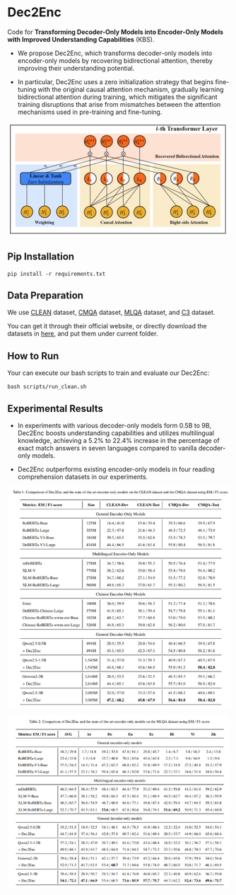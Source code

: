# Dec2Enc
Code for **Transforming Decoder-Only Models into Encoder-Only Models with Improved
Understanding Capabilities** (KBS).

- We propose Dec2Enc, which transforms decoder-only models into encoder-only models by
recovering bidirectional attention, thereby improving their understanding potential. 

- In particular, Dec2Enc uses a zero initialization strategy that begins fine-tuning with the original causal attention mechanism, gradually learning bidirectional attention during
training, which mitigates the significant training disruptions that arise from mismatches between the attention mechanisms used in
pre-training and fine-tuning.


![model](figures/model.png)

## Pip Installation
```angular2html
pip install -r requirements.txt
```
## Data Preparation

We use [CLEAN](https://github.com/carrotsx/Resources/tree/main/Datasets/MSQA/CLEAN1.0) dataset, [CMQA](https://github.com/juyiming/CMQA) dataset, [MLQA](https://github.com/facebookresearch/MLQA) dataset, and [C3](https://github.com/nlpdata/c3) dataset.

You can get it through their official website, or directly download the datasets in [here](https://drive.google.com/drive/folders/1zAiJM2G_hoc1G-sxt6lVoWb-VAF1UyYk?usp=drive_link), and put them under current folder.

## How to Run
Your can execute our bash scripts to train and evaluate our Dec2Enc:

```aiignore
bash scripts/run_clean.sh
```


## Experimental Results

- In experiments with various decoder-only models form 0.5B to 9B, Dec2Enc boosts understanding
capabilities and utilizes multilingual knowledge, achieving a 5.2% to 22.4% increase in the percentage of exact match answers
in seven languages compared to vanilla decoder-only models.

- Dec2Enc outperforms existing encoder-only models in four reading comprehension datasets in our experiments.

![table1](figures/table1.png)

![table2](figures/table2.png)
